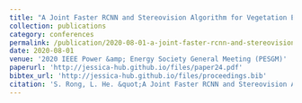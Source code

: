 ```yaml
---
title: "A Joint Faster RCNN and Stereovision Algorithm for Vegetation Encroachment Detection in Power Line Corridors"
collection: publications
category: conferences
permalink: /publication/2020-08-01-a-joint-faster-rcnn-and-stereovision-algorithm-for-vegetation-encroachment-detection-in-power-line-corridors
date: 2020-08-01
venue: '2020 IEEE Power &amp; Energy Society General Meeting (PESGM)'
paperurl: 'http://jessica-hub.github.io/files/paper24.pdf'
bibtex_url: 'http://jessica-hub.github.io/files/proceedings.bib'
citation: 'S. Rong, L. He. &quot;A Joint Faster RCNN and Stereovision Algorithm for Vegetation Encroachment Detection in Power Line Corridors.&quot; <i>2020 IEEE Power &amp; Energy Society General Meeting (PESGM)</i>, pp. 1–5, 2020.'
---
```


